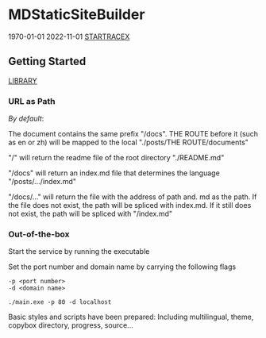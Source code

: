 # MDStaticSiteBuilder

1970-01-01
2022-11-01
[STARTRACEX](https://github.com/STARTRACEX/MDStaticSiteBuilder)

## Getting Started

[LIBRARY](https://github.com/STARTRACEX/MDStaticSiteBuilder)

### URL as Path

*By default*:

 The document contains the same prefix "/docs". THE ROUTE before it (such as en or zh) will be mapped to the local "./posts/THE ROUTE/documents"

"/" will return the readme file of the root directory "./README.md"

"/docs" will return an index.md file that determines the language "/posts/.../index.md"

"/docs/..." will return the file with the address of path and. md as the path. If the file does not exist, the path will be spliced with index.md. If it still does not exist, the path will be spliced with "/index.md"

### Out-of-the-box

Start the service by running the executable

Set the port number and domain name by carrying the following flags

```terminal
-p <port number>
-d <domain name>

./main.exe -p 80 -d localhost
```

Basic styles and scripts have been prepared:
Including multilingual, theme, copybox directory, progress, source...
